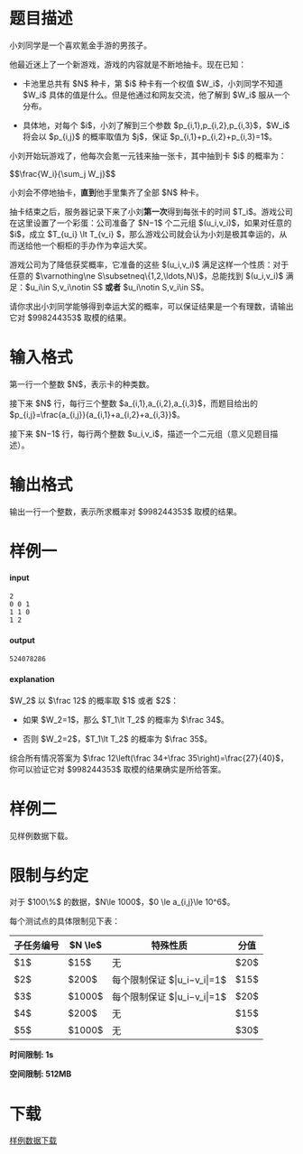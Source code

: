 # 题目描述

<p>小刘同学是一个喜欢氪金手游的男孩子。 </p>
<p>他最近迷上了一个新游戏，游戏的内容就是不断地抽卡。现在已知：</p>
<ul><li><p>卡池里总共有 $N$ 种卡，第 $i$ 种卡有一个权值 $W_i$，小刘同学不知道 $W_i$ 具体的值是什么。但是他通过和网友交流，他了解到 $W_i$ 服从一个分布。</p>
</li>
<li><p>具体地，对每个 $i$，小刘了解到三个参数 $p_{i,1},p_{i,2},p_{i,3}$，$W_i$ 将会以 $p_{i,j}$ 的概率取值为 $j$，保证 $p_{i,1}+p_{i,2}+p_{i,3}=1$。</p>
</li>
</ul><p>小刘开始玩游戏了，他每次会氪一元钱来抽一张卡，其中抽到卡 $i$ 的概率为：</p>
<p>$$\frac{W_i}{\sum_j W_j}$$</p>
<p>小刘会不停地抽卡，<strong>直到</strong>他手里集齐了全部 $N$ 种卡。  </p>
<p>抽卡结束之后，服务器记录下来了小刘<strong>第一次</strong>得到每张卡的时间 $T_i$。游戏公司在这里设置了一个彩蛋：公司准备了 $N−1$ 个二元组 $(u_i,v_i)$，如果对任意的 $i$，成立 $T_{u_i} \lt T_{v_i} $，那么游戏公司就会认为小刘是极其幸运的，从而送给他一个橱柜的手办作为幸运大奖。  </p>
<p>游戏公司为了降低获奖概率，它准备的这些 $(u_i,v_i)$ 满足这样一个性质：对于任意的 $\varnothing\ne S\subsetneq\{1,2,\ldots,N\}$，总能找到 $(u_i,v_i)$ 满足：$u_i\in S,v_i\notin S$ <strong>或者</strong> $u_i\notin S,v_i\in S$。  </p>
<p>请你求出小刘同学能够得到幸运大奖的概率，可以保证结果是一个有理数，请输出它对 $998244353$ 取模的结果。</p>

# 输入格式


<p>第一行一个整数 $N$，表示卡的种类数。  </p>
<p>接下来 $N$ 行，每行三个整数 $a_{i,1},a_{i,2},a_{i,3}$，而题目给出的 $p_{i,j}=\frac{a_{i,j}}{a_{i,1}+a_{i,2}+a_{i,3}}$。  </p>
<p>接下来 $N−1$ 行，每行两个整数 $u_i,v_i$，描述一个二元组（意义见题目描述）。</p>

# 输出格式


<p>输出一行一个整数，表示所求概率对 $998244353$ 取模的结果。</p>

# 样例一


<h4>input</h4>
<pre><code>2
0 0 1
1 1 0
1 2</code></pre>
<h4>output</h4>
<pre><code>524078286</code></pre>
<h4>explanation</h4>
<p>$W_2$ 以 $\frac 12$ 的概率取 $1$ 或者 $2$：</p>
<ul><li><p>如果 $W_2=1$，那么 $T_1\lt T_2$ 的概率为 $\frac 34$。</p>
</li>
<li><p>否则 $W_2=2$，$T_1\lt T_2$ 的概率为 $\frac 35$。</p>
</li>
</ul><p>综合所有情况答案为 $\frac 12\left(\frac 34+\frac 35\right)=\frac{27}{40}$，你可以验证它对 $998244353$ 取模的结果确实是所给答案。</p>

# 样例二


<p>见样例数据下载。</p>

# 限制与约定


<p>对于 $100\%$ 的数据，$N\le 1000$，$0 \le a_{i,j}\le 10^6$。</p>
<p>每个测试点的具体限制见下表：</p>
 <div class="table-responsive"><table class="table table-bordered table-text-center table-verticle-middle"><thead><tr><th>子任务编号</th><th>$N \le$</th><th>特殊性质</th><th>分值</th></tr></thead><tbody><tr><td>$1$</td><td>$15$</td><td>无</td><td>$20$</td></tr><tr><td>$2$</td><td>$200$</td><td>每个限制保证 $|u_i−v_i|=1$</td><td>$15$</td></tr><tr><td>$3$</td><td>$1000$</td><td>每个限制保证 $|u_i−v_i|=1$</td><td>$20$</td></tr><tr><td>$4$</td><td>$200$</td><td>无</td><td>$15$</td></tr><tr><td>$5$</td><td>$1000$</td><td>无</td><td>$30$</td></tr></tbody></table></div>

<p><strong>时间限制: 1s</strong></p>
<p><strong>空间限制: 512MB</strong></p>

# 下载


<p><a href="/download.php?type=problem&amp;id=477">样例数据下载</a></p>
